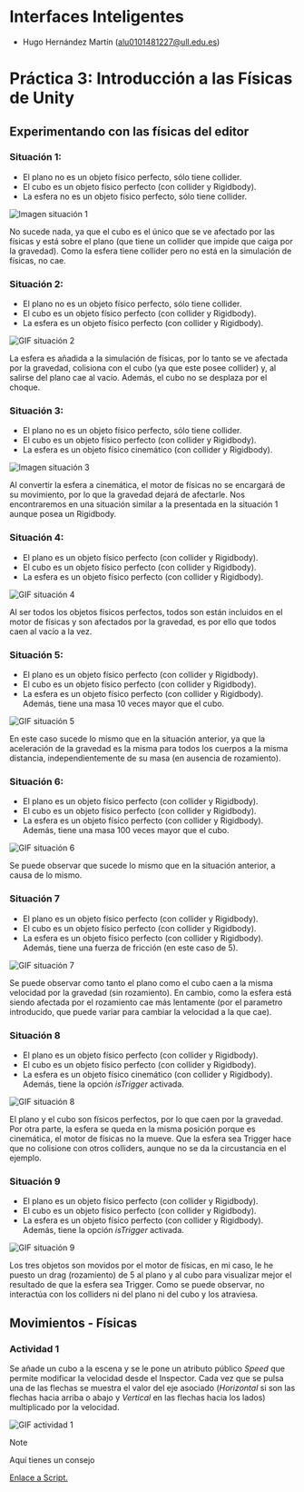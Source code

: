 # Interfaces Inteligentes

- Hugo Hernández Martín (alu0101481227@ull.edu.es)

# Práctica 3: Introducción a las Físicas de Unity


## Experimentando con las físicas del editor

### Situación 1:

* El plano no es un objeto físico perfecto, sólo tiene collider.
* El cubo es un objeto físico perfecto (con collider y Rigidbody).
* La esfera no es un objeto físico perfecto, sólo tiene collider.

![Imagen situación 1](docs/p03_II_situacion_01.png)

No sucede nada, ya que el cubo es el único que se ve afectado por las físicas y está sobre el plano (que tiene un collider que impide que caiga por la gravedad). Como la esfera tiene collider pero no está en la simulación de físicas, no cae.

### Situación 2:

* El plano no es un objeto físico perfecto, sólo tiene collider.
* El cubo es un objeto físico perfecto (con collider y Rigidbody).
* La esfera es un objeto físico perfecto (con collider y Rigidbody).

![GIF situación 2](docs/p03_II_situacion_02.gif)

La esfera es añadida a la simulación de físicas, por lo tanto se ve afectada por la gravedad, colisiona con el cubo (ya que este posee collider) y, al salirse del plano cae al vacío. Además, el cubo no se desplaza por el choque.

### Situación 3:

* El plano no es un objeto físico perfecto, sólo tiene collider.
* El cubo es un objeto físico perfecto (con collider y Rigidbody).
* La esfera es un objeto físico cinemático (con collider y Rigidbody).

![Imagen situación 3](docs/p03_II_situacion_01.png)

Al convertir la esfera a cinemática, el motor de físicas no se encargará de su movimiento, por lo que la gravedad dejará de afectarle. Nos encontraremos en una situación similar a la presentada en la situación 1 aunque posea un Rigidbody.

### Situación 4:

* El plano es un objeto físico perfecto (con collider y Rigidbody).
* El cubo es un objeto físico perfecto (con collider y Rigidbody).
* La esfera es un objeto físico perfecto (con collider y Rigidbody).

![GIF situación 4](docs/p03_II_situacion_04.gif)

Al ser todos los objetos físicos perfectos, todos son están incluidos en el motor de físicas y son afectados por la gravedad, es por ello que todos caen al vacío a la vez.

### Situación 5:

* El plano es un objeto físico perfecto (con collider y Rigidbody).
* El cubo es un objeto físico perfecto (con collider y Rigidbody).
* La esfera es un objeto físico perfecto (con collider y Rigidbody). Además, tiene una masa 10 veces mayor que el cubo.

![GIF situación 5](docs/p03_II_situacion_05.gif)

En este caso sucede lo mismo que en la situación anterior, ya que la aceleración de la gravedad es la misma para todos los cuerpos a la misma distancia, independientemente de su masa (en ausencia de rozamiento).

### Situación 6:

* El plano es un objeto físico perfecto (con collider y Rigidbody).
* El cubo es un objeto físico perfecto (con collider y Rigidbody).
* La esfera es un objeto físico perfecto (con collider y Rigidbody). Además, tiene una masa 100 veces mayor que el cubo.

![GIF situación 6](docs/p03_II_situacion_06.gif)

Se puede observar que sucede lo mismo que en la situación anterior, a causa de lo mismo.

### Situación 7

* El plano es un objeto físico perfecto (con collider y Rigidbody).
* El cubo es un objeto físico perfecto (con collider y Rigidbody).
* La esfera es un objeto físico perfecto (con collider y Rigidbody). Además, tiene una fuerza de fricción (en este caso de 5).

![GIF situación 7](docs/p03_II_situacion_07.gif)

Se puede observar como tanto el plano como el cubo caen a la misma velocidad por la gravedad (sin rozamiento). En cambio, como la esfera está siendo afectada por el rozamiento cae más lentamente (por el parametro introducido, que puede variar para cambiar la velocidad a la que cae).

### Situación 8

* El plano es un objeto físico perfecto (con collider y Rigidbody).
* El cubo es un objeto físico perfecto (con collider y Rigidbody).
* La esfera es un objeto físico cinemático (con collider y Rigidbody). Además, tiene la opción *isTrigger* activada.

![GIF situación 8](docs/p03_II_situacion_08.gif)

El plano y el cubo son físicos perfectos, por lo que caen por la gravedad. Por otra parte, la esfera se queda en la misma posición porque es cinemática, el motor de físicas no la mueve. Que la esfera sea Trigger hace que no colisione con otros colliders, aunque no se da la circustancia en el ejemplo.

### Situación 9

* El plano es un objeto físico perfecto (con collider y Rigidbody).
* El cubo es un objeto físico perfecto (con collider y Rigidbody).
* La esfera es un objeto físico perfecto (con collider y Rigidbody). Además, tiene la opción *isTrigger* activada.

![GIF situación 9](docs/p03_II_situacion_09.gif)

Los tres objetos son movidos por el motor de físicas, en mi caso, le he puesto un drag (rozamiento) de 5 al plano y al cubo para visualizar mejor el resultado de que la esfera sea Trigger. Como se puede observar, no interactúa con los colliders ni del plano ni del cubo y los atraviesa.

## Movimientos - Físicas

### Actividad 1

Se añade un cubo a la escena y se le pone un atributo público *Speed* que permite modificar la velocidad desde el Inspector. Cada vez que se pulsa una de las flechas se muestra el valor del eje asociado (*Horizontal* si son las flechas hacia arriba o abajo y *Vertical* en las flechas hacia los lados) multiplicado por la velocidad.

![GIF actividad 1](docs/p03_II_actividad_01.gif)

>[!NOTE]
> Aquí tienes un consejo

[Enlace a Script.](scripts/PrintAxisWithSpeed.cs)